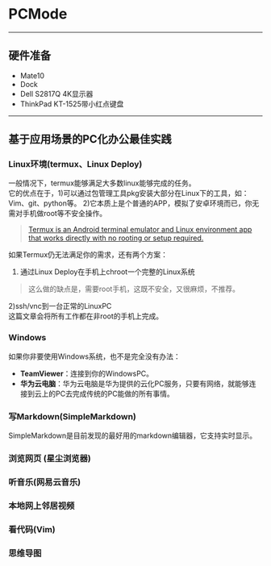 # PCMode
---
## 硬件准备
- Mate10
- Dock
- Dell S2817Q 4K显示器
- ThinkPad KT-1525带小红点键盘

---
## 基于应用场景的PC化办公最佳实践  

### Linux环境(termux、Linux Deploy)  
一般情况下，termux能够满足大多数linux能够完成的任务。  
它的优点在于，1)可以通过包管理工具pkg安装大部分在Linux下的工具，如：Vim、git、python等。  2)它本质上是个普通的APP，模拟了安卓环境而已，你无需对手机做root等不安全操作。
> [Termux is an Android terminal emulator and Linux environment app that works directly with no rooting or setup required.](https://wiki.termux.com/wiki/Main_Page)  

如果Termux仍无法满足你的需求，还有两个方案：  
1) 通过Linux Deploy在手机上chroot一个完整的Linux系统
> 这么做的缺点是，需要root手机，这既不安全，又很麻烦，不推荐。  

2)ssh/vnc到一台正常的LinuxPC  
这篇文章会将所有工作都在非root的手机上完成。

### Windows  
如果你非要使用Windows系统，也不是完全没有办法：

- **TeamViewer**：连接到你的WindowsPC。
- **华为云电脑**：华为云电脑是华为提供的云化PC服务，只要有网络，就能够连接到云上的PC去完成传统的PC能做的所有事情。

### 写Markdown(SimpleMarkdown)  
SimpleMarkdown是目前发现的最好用的markdown编辑器，它支持实时显示。

### 浏览网页 (星尘浏览器) 

### 听音乐(网易云音乐)

### 本地网上邻居视频

### 看代码(Vim)

### 思维导图  


